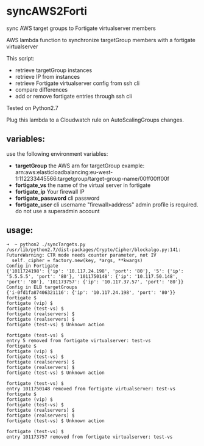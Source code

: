 

# syncAWS2Forti
sync AWS target groups to Fortigate virtualserver members

AWS lambda function to synchronize targetGroup members with a fortigate virtualserver

This script: 
- retrieve targetGroup instances
- retrieve IP from instances
- retrieve Fortigate virtualserver config from ssh cli
- compare differences
- add or remove fortigate entries through ssh cli

Tested on Python2.7

Plug this lambda to a Cloudwatch rule on AutoScalingGroups changes.

## variables:
use the following environment variables:
- **targetGroup**
the AWS arn for targetGroup
example: arn:aws:elasticloadbalancing:eu-west-1:112233445566:targetgroup/target-group-name/00ff00ff00f
- **fortigate_vs**
the name of the virtual server in fortigate
- **fortigate_ip**
Your firewall IP
- **fortigate_password**
cli password
- **fortigate_user**
cli username
"firewall>address" admin profile is required. do not use a superadmin account

## usage:
```
➜  ~ python2 ./syncTargets.py
/usr/lib/python2.7/dist-packages/Crypto/Cipher/blockalgo.py:141: FutureWarning: CTR mode needs counter parameter, not IV
  self._cipher = factory.new(key, *args, **kwargs)
Config in Fortigate
{'1011724198': {'ip': '10.117.24.198', 'port': '80'}, '5': {'ip': '5.5.5.5', 'port': '80'}, '1011750148': {'ip': '10.117.50.148', 'port': '80'}, '101173757': {'ip': '10.117.37.57', 'port': '80'}}
Config in ELB targetGroups
{'i-0fd1fa87406321116': {'ip': '10.117.24.198', 'port': '80'}}
fortigate $
fortigate (vip) $
fortigate (test-vs) $
fortigate (realservers) $
fortigate (realservers) $
fortigate (test-vs) $ Unknown action

fortigate (test-vs) $
entry 5 removed from fortigate virtualserver: test-vs
fortigate $
fortigate (vip) $
fortigate (test-vs) $
fortigate (realservers) $
fortigate (realservers) $
fortigate (test-vs) $ Unknown action

fortigate (test-vs) $
entry 1011750148 removed from fortigate virtualserver: test-vs
fortigate $
fortigate (vip) $
fortigate (test-vs) $
fortigate (realservers) $
fortigate (realservers) $
fortigate (test-vs) $ Unknown action

fortigate (test-vs) $
entry 101173757 removed from fortigate virtualserver: test-vs
```
